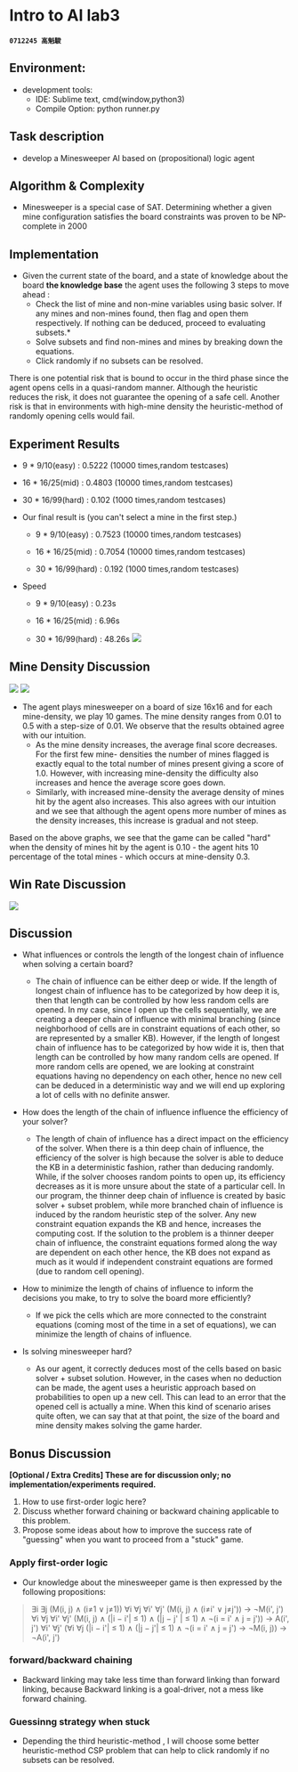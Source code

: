 # Intro to AI lab3
**`0712245 高魁駿`**
## Environment:
- development tools:
    - IDE: Sublime text, cmd(window,python3)
    - Compile Option: python runner.py
## Task description
- develop a Minesweeper AI based on (propositional) logic agent

## Algorithm & Complexity
- Minesweeper is a special case of SAT. Determining whether a given mine configuration satisfies the board constraints was proven to be NP-complete in 2000

## Implementation
- Given the current state of the board, and a state of knowledge about the board **the knowledge base** the agent uses the following 3 steps to move ahead :
    * Check the list of mine and non-mine variables using basic solver. If any mines and non-mines found, then flag and open them respectively. If nothing can be deduced, proceed to evaluating subsets.*
    * Solve subsets and find non-mines and mines by breaking down the equations.
    *	Click randomly if no subsets can be resolved.

There is one potential risk that is bound to occur in the third phase since the agent opens cells in a quasi-random manner. Although the heuristic reduces the risk, it does not guarantee the opening of a safe cell. Another risk is that in environments with high-mine density the heuristic-method of randomly opening cells would fail.



## Experiment Results

* 9 * 9/10(easy) : 0.5222 (10000 times,random testcases)
* 16 * 16/25(mid) : 0.4803 (10000 times,random testcases)
* 30 * 16/99(hard) : 0.102 (1000 times,random testcases)

* Our final result is (you can't select a mine in the first step.)

     * 9 * 9/10(easy) : 0.7523 (10000 times,random testcases)

    * 16 * 16/25(mid) : 0.7054 (10000 times,random testcases)

    * 30 * 16/99(hard) : 0.192 (1000 times,random testcases)

* Speed

    * 9 * 9/10(easy) : 0.23s

    * 16 * 16/25(mid) : 6.96s

    * 30 * 16/99(hard) : 48.26s
![](https://i.imgur.com/w9Xuj3K.png)
## Mine Density Discussion
![](https://i.imgur.com/tsVYx5i.png)             ![](https://i.imgur.com/syp3C65.png)
* The agent plays minesweeper on a board of size 16x16 and for each mine-density, we play 10 games. The mine density ranges from 0.01 to 0.5 with a step-size of 0.01. We observe that the results obtained agree with our intuition.
    *  As the mine density increases, the average final score decreases. For the first few mine- densities the number of mines flagged is exactly equal to the total number of mines present giving a score of 1.0. However, with increasing mine-density the difficulty also increases and hence the average score goes down.
    * Similarly, with increased mine-density the average density of mines hit by the agent also increases. This also agrees with our intuition and we see that although the agent opens more number of mines as the density increases, this increase is gradual and not steep.

Based on the above graphs, we see that the game can be called "hard" when the density of mines hit by the agent is 0.10 - the agent hits 10 percentage of the total mines - which occurs at mine-density 0.3.

## Win Rate Discussion
![](https://i.imgur.com/t0wCvLu.png)

## Discussion
* What influences or controls the length of the longest chain of influence when solving a certain board?
    *	The chain of influence can be either deep or wide. If the length of longest chain of influence has to be categorized by how deep it is, then that length can be controlled by how less random cells are opened. In my case, since I open up the cells sequentially, we are creating a deeper chain of influence with minimal branching (since neighborhood of cells are in constraint equations of each other, so are represented by a smaller KB). However, if the length of longest chain of influence has to be categorized by how wide it is, then that length can be controlled by how many random cells are opened. If more random cells are opened, we are looking at constraint equations having no dependency on each other, hence no new cell can be deduced in a deterministic way and we will end up exploring a lot of cells with no definite answer.

* How does the length of the chain of influence influence the efficiency of your solver?
    *	The length of chain of influence has a direct impact on the efficiency of the solver. When there is a thin deep chain of influence, the efficiency of the solver is high because the solver is able to deduce the KB in a deterministic fashion, rather than deducing randomly. While, if the solver chooses random points to open up, its efficiency decreases as it is more unsure about the state of a particular cell. In our program, the thinner deep chain of influence is created by basic solver + subset problem, while more branched chain of influence is induced by the random heuristic step of the solver. Any new constraint equation expands the KB and hence, increases the computing cost. If the solution to the problem is a thinner deeper chain of influence, the constraint equations formed along the way are dependent on each other hence, the KB does not expand as much as it would if independent constraint equations are formed (due to random cell opening).

* How to minimize the length of chains of influence to inform the decisions you make, to try to solve the board more efficiently?
    * If we pick the cells which are more connected to the constraint equations (coming most of the time in a set of equations), we can minimize the length of chains of influence.

* Is solving minesweeper hard?
    * As our agent, it correctly deduces most of the cells based on basic solver + subset solution. However, in the cases when no deduction can be made, the agent uses a heuristic approach based on probabilities to open up a new cell. This can lead to an error that the opened cell is actually a mine. When this kind of scenario arises quite often, we can say that at that point, the size of the board and mine density makes solving the game harder.


## Bonus Discussion

**[Optional / Extra Credits] These are for discussion only; no implementation/experiments required.**
1. How to use first-order logic here?
2. Discuss whether forward chaining or backward chaining applicable to this problem.
3. Propose some ideas about how to improve the success rate of "guessing" when you want to proceed from a "stuck" game.

### Apply first-order logic
* Our knowledge about the minesweeper game is then expressed by the following propositions:
> ∃i ∃j (M(i, j) ∧ (i≠1 ∨ j≠1))
∀i ∀j ∀i' ∀j' (M(i, j) ∧ (i≠i' ∨ j≠j')) → ¬M(i', j')
∀i ∀j ∀i' ∀j' (M(i, j) ∧ (|i − i'| ≤ 1) ∧ (|j − j' | ≤ 1) ∧ ¬(i = i' ∧ j = j')) → A(i', j')
∀i' ∀j' (∀i ∀j (|i − i'| ≤ 1) ∧ (|j − j'| ≤ 1) ∧ ¬(i = i' ∧ j = j') → ¬M(i, j)) → ¬A(i', j')

### forward/backward chaining
* Backward linking may take less time than forward linking than forward linking, because Backward linking is a goal-driver, not a mess like forward chaining.
### Guessinng strategy when stuck
 * Depending the third heuristic-method , I will choose some better heuristic-method CSP problem that can help to click randomly if no subsets can be resolved.
